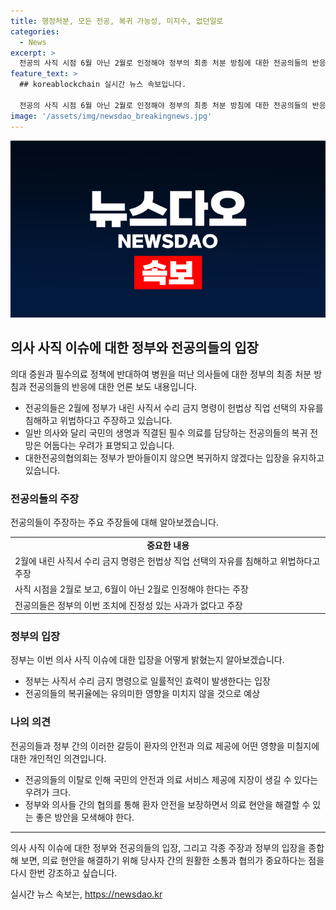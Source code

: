 ```yaml
---
title: 행정처분, 모든 전공, 복귀 가능성, 미지수, 없던일로
categories:
  - News
excerpt: >
  전공의 사직 시점 6월 아닌 2월로 인정해야 정부의 최종 처분 방침에 대한 전공의들의 반응, 복귀 여부 미지수, 사직서 수리 금지 명령의 불법성 주장, 정부의 입장과의 대립, 전공의들의 불만과 진정성 없는 사과에 대한 의견, 필수의료 전공의들의 복귀 어려움 등 의료계의 혼란과 불만이 지속되고 있다. 전공의들의 요구사항과 정부의 입장 차이로 문제 해결에 대한 실마리가 보이지 않고, 전공의들의 상황에 대한 이해와 관심이 필요하다는 경고가 나온 상황이다.
feature_text: >
  ## koreablockchain 실시간 뉴스 속보입니다.

  전공의 사직 시점 6월 아닌 2월로 인정해야 정부의 최종 처분 방침에 대한 전공의들의 반응, 복귀 여부 미지수, 사직서 수리 금지 명령의 불법성 주장, 정부의 입장과의 대립, 전공의들의 불만과 진정성 없는 사과에 대한 의견, 필수의료 전공의들의 복귀 어려움 등 의료계의 혼란과 불만이 지속되고 있다. 전공의들의 요구사항과 정부의 입장 차이로 문제 해결에 대한 실마리가 보이지 않고, 전공의들의 상황에 대한 이해와 관심이 필요하다는 경고가 나온 상황이다.
image: '/assets/img/newsdao_breakingnews.jpg'
---
```


<p><img src="/assets/img/newsdao_breakingnews.jpg" alt="koreablockchain 속보" /></p>

<h2 data-ke-size="size26">의사 사직 이슈에 대한 정부와 전공의들의 입장</h2>

<p data-ke-size="size16">의대 증원과 필수의료 정책에 반대하여 병원을 떠난 의사들에 대한 정부의 최종 처분 방침과 전공의들의 반응에 대한 언론 보도 내용입니다.</p>

<ul>
  <li>전공의들은 2월에 정부가 내린 사직서 수리 금지 명령이 헌법상 직업 선택의 자유를 침해하고 위법하다고 주장하고 있습니다.</li>
  <li>일반 의사와 달리 국민의 생명과 직결된 필수 의료를 담당하는 전공의들의 복귀 전망은 어둡다는 우려가 표명되고 있습니다.</li>
  <li>대한전공의협의회는 정부가 받아들이지 않으면 복귀하지 않겠다는 입장을 유지하고 있습니다.</li>
</ul>

<h3 data-ke-size="size23">전공의들의 주장</h3>

<p data-ke-size="size16">전공의들이 주장하는 주요 주장들에 대해 알아보겠습니다.</p>

<table>
  <tr>
    <td style="text-align: center; height: 17px;"><b>중요한 내용</b></td>
  </tr>
  <tr>
    <td>2월에 내린 사직서 수리 금지 명령은 헌법상 직업 선택의 자유를 침해하고 위법하다고 주장</td>
  </tr>
  <tr>
    <td>사직 시점을 2월로 보고, 6월이 아닌 2월로 인정해야 한다는 주장</td>
  </tr>
  <tr>
    <td>전공의들은 정부의 이번 조치에 진정성 있는 사과가 없다고 주장</td>
  </tr>
</table>

<h3 data-ke-size="size23">정부의 입장</h3>

<p data-ke-size="size16">정부는 이번 의사 사직 이슈에 대한 입장을 어떻게 밝혔는지 알아보겠습니다.</p>

<ul>
  <li>정부는 사직서 수리 금지 명령으로 일률적인 효력이 발생한다는 입장</li>
  <li>전공의들의 복귀율에는 유의미한 영향을 미치지 않을 것으로 예상</li>
</ul>

<h3 data-ke-size="size23">나의 의견</h3>

<p data-ke-size="size16">전공의들과 정부 간의 이러한 갈등이 환자의 안전과 의료 제공에 어떤 영향을 미칠지에 대한 개인적인 의견입니다.</p>

<ul>
  <li>전공의들의 이탈로 인해 국민의 안전과 의료 서비스 제공에 지장이 생길 수 있다는 우려가 크다.</li>
  <li>정부와 의사들 간의 협의를 통해 환자 안전을 보장하면서 의료 현안을 해결할 수 있는 좋은 방안을 모색해야 한다.</li>
</ul>

<hr>

<p data-ke-size="size16">의사 사직 이슈에 대한 정부와 전공의들의 입장, 그리고 각종 주장과 정부의 입장을 종합해 보면, 의료 현안을 해결하기 위해 당사자 간의 원활한 소통과 협의가 중요하다는 점을 다시 한번 강조하고 싶습니다.</p>
실시간 뉴스 속보는, <a href="https://newsdao.kr" rel="dofollow">https://newsdao.kr</a>


